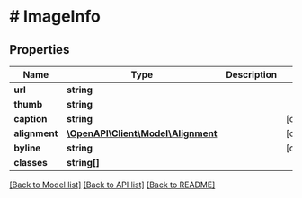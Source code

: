 # # ImageInfo

## Properties

Name | Type | Description | Notes
------------ | ------------- | ------------- | -------------
**url** | **string** |  | 
**thumb** | **string** |  | 
**caption** | **string** |  | [optional] 
**alignment** | [**\OpenAPI\Client\Model\Alignment**](Alignment.md) |  | [optional] 
**byline** | **string** |  | [optional] 
**classes** | **string[]** |  | 

[[Back to Model list]](../../README.md#documentation-for-models) [[Back to API list]](../../README.md#documentation-for-api-endpoints) [[Back to README]](../../README.md)



